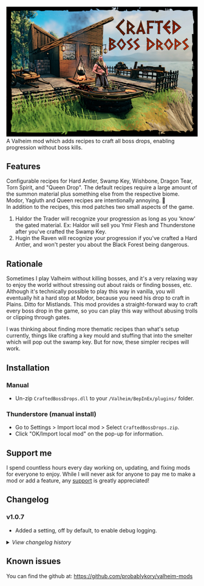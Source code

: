 ![Splash](https://raw.githubusercontent.com/probablykory/valheim-mods/main/CraftedBossDrops/splash.jpg)  
A Valheim mod which adds recipes to craft all boss drops, enabling progression without boss kills.

## Features

Configurable recipes for Hard Antler, Swamp Key, Wishbone, Dragon Tear, Torn Spirit, and "Queen Drop".  The default recipes require a large amount of the summon material plus something else from the respective biome.  Modor, Yagluth and Queen recipes are intentionally annoying.  🙂  
In addition to the recipes, this mod patches two small aspects of the game.
  1) Haldor the Trader will recognize your progression as long as you 'know' the gated material.  Ex: Haldor will sell you Ymir Flesh and Thunderstone after you've crafted the Swamp Key.
  2) Hugin the Raven will recognize your progression if you've crafted a Hard Antler, and won't pester you about the Black Forest being dangerous.

## Rationale 

Sometimes I play Valheim without killing bosses, and it's a very relaxing way to enjoy the world without stressing out about raids or finding bosses, etc.  Although it's technically possible to play this way in vanilla, you will eventually hit a hard stop at Modor, because you need his drop to craft in Plains.  Ditto for Mistlands.  This mod provides a straight-forward way to craft every boss drop in the game, so you can play this way without abusing trolls or clipping through gates.

I was thinking about finding more thematic recipes than what's setup currently, things like crafting a key mould and stuffing that into the smelter which will pop out the swamp key.  But for now, these simpler recipes will work.

## Installation

### Manual

  * Un-zip `CraftedBossDrops.dll` to your `/Valheim/BepInEx/plugins/` folder.

### Thunderstore (manual install)

  * Go to Settings > Import local mod > Select `CraftedBossDrops.zip`.
  * Click "OK/Import local mod" on the pop-up for information.

## Support me

I spend countless hours every day working on, updating, and fixing mods for everyone to enjoy.  While I will never ask for anyone to pay me to make a mod or add a feature, any [support](https://paypal.me/probablyk) is greatly appreciated!

## Changelog

### v1.0.7
* Added a setting, off by default, to enable debug logging.

<details>
<summary><i>View changelog history</i></summary>
<br/>

### v1.0.6
 * Config overhaul across mods.
 * Added handler for SettingsChanged - should no longer have warnings of recipes already added.

### v1.0.5
 * Added a new recipe for QueenDrop, to better support progression into ashlands/deepnorth in mods like Warfare/Monstrum.
 * Configuration changes will now immediately take effect.
   - Mod now responds to Configuration Manager if available, or a config file watcher if not.
   - Synced configurations now have proper support.
 * When using Configuration Manager, the requirements field is now drawn as table with multiple inputs. Better usability.
 * Adjustments to the default requirements for all other recipes, in many cases reining in the costs of the summon item

### v1.0.4
 * Fix for Haldor patch - ensure Hildir never sells Haldor's stuff.

### v1.0.3
 * Minor fix for Hildir compat.
 * Patched the Blackforest tutorial to be marked as seen if you craft HardAntler.  No more Hugin nagging.
 * Updated build to require Jotunn 2.12.4

### v1.0.2
 * Minor fix to recipe initialization, it won't attempt to add duplicate recipes after users logout and login repeatedly.
 * Updated build to require Jotunn 2.12.1

### 1.0.1
 * Bugfix for patches to the trader

### 1.0.0
 * Initial Version

 </details>

## Known issues
You can find the github at: https://github.com/probablykory/valheim-mods

